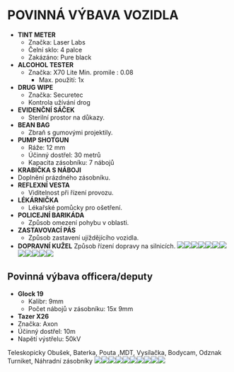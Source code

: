 ﻿
# POVINNÁ VÝBAVA VOZIDLA

- **TINT METER**
  - Značka: Laser Labs
  - Čelní sklo: 4 palce
  - Zakázáno: Pure black  
- **ALCOHOL TESTER**
  - Značka: X70 Lite Min. promile : 0.08
    - Max. použití: 1x  
- **DRUG WIPE**
  - Značka: Securetec
  - Kontrola užívání drog
- **EVIDENČNÍ SÁČEK**
  - Sterilní prostor na důkazy.  
- **BEAN BAG**
  - Zbraň s gumovými projektily.  
- **PUMP SHOTGUN**
  - Ráže: 12 mm
  - Účinný dostřel: 30 metrů
  - Kapacita zásobníku: 7 nábojů  
- **KRABIČKA S NÁBOJI**
- Doplnění prázdného zásobníku.
- **REFLEXNÍ VESTA**
  - Viditelnost při řízení provozu.
- **LÉKÁRNIČKA**
  - Lékařské pomůcky pro ošetření.  
- **POLICEJNÍ BARIKÁDA**
  - Způsob omezení pohybu v oblasti.  
- **ZASTAVOVACÍ PÁS**
  - Způsob zastavení ujíždějícího vozidla.
- **DOPRAVNÍ KUŽEL** Způsob řízení dopravy na silnicích. ![](https://cdn.discordapp.com/attachments/1178658685363441697/1259468785388097627/image.png?ex=6698fa36&is=6697a8b6&hm=8fe264c7c981c01e6d6f829eaaf800fd088d66c126f3eb318f8bca293d32677e&)![](https://cdn.discordapp.com/attachments/1178658685363441697/1259468785635557417/image.png?ex=6698fa36&is=6697a8b6&hm=2f6c28f4ede4d93daaada9d298b6bbe6ec891e6ee395341d3965ab348ec08370&)![](https://cdn.discordapp.com/attachments/1178658685363441697/1259468785874636831/image.png?ex=6698fa36&is=6697a8b6&hm=369c48bf4e7ad8feca979bff9d117d47faed7f458dfc8a3d4403127af67bc496&)![](https://cdn.discordapp.com/attachments/1178658685363441697/1259468786113974283/image.png?ex=6698fa36&is=6697a8b6&hm=0fdeb566e55f7e64109cf7798a017665a4d9be682fbe41c4691201fad6130163&)![](https://cdn.discordapp.com/attachments/1178658685363441697/1259468786323554364/image.png?ex=6698fa36&is=6697a8b6&hm=849a62a445f99d3157088659273a914011d5c33258949738718700c3508697d9&)![](https://cdn.discordapp.com/attachments/1178658685363441697/1259468786533273652/image.png?ex=6698fa36&is=6697a8b6&hm=32e559a1294f6744adc684067483351599c4fcb8b63881f32bd3c115b19060f2&)![](https://cdn.discordapp.com/attachments/1178658685363441697/1259468786734731306/image.png?ex=6698fa36&is=6697a8b6&hm=768b7601485f98ddf8b870f599d8e4836de01f073bf18618a8cdf32df2475764&)![](https://cdn.discordapp.com/attachments/1178658685363441697/1259468786940117093/image.png?ex=6698fa36&is=6697a8b6&hm=965b7335e39ea644afcde53db340b0dd8287fe0799ef9fa020110a03dfcae17c&)![](https://cdn.discordapp.com/attachments/1178658685363441697/1259468787183259668/image.png?ex=6698fa36&is=6697a8b6&hm=f1fb613f47eadac7b46970e60fa74be1ffe6c42e316c448de2e9c0e09f535f14&)![](https://cdn.discordapp.com/attachments/1178658685363441697/1259468787472924742/image.png?ex=6698fa36&is=6697a8b6&hm=4067dbef35341f5bd84fc041652bfaeaf91882e5c3487fb270d9707fcb1b15d2&)![](https://cdn.discordapp.com/attachments/1178658685363441697/1259468848223227904/image.png?ex=6698fa45&is=6697a8c5&hm=f13e57534ab22251a0a900dfdc88be54e62fb1bf3863072db19ca4d838be0db6&)![](https://cdn.discordapp.com/attachments/1178658685363441697/1259468848479076352/image.png?ex=6698fa45&is=6697a8c5&hm=28e94487be73f5aead2b75b6afe5e6999ac2e1fab48569b01a7bba4beb7e9277&)

## Povinná výbava officera/deputy

- **Glock 19**
 	- Kalibr: 9mm
 	- Počet nábojů v zásobníku: 15x 9mm
- **Tazer X26**
- Značka: Axon
- Účinný dostřel: 10m
- Napětí výstřelu: 50kV

Teleskopicky Obušek, Baterka, Pouta ,MDT, Vysílačka, Bodycam, Odznak Turniket, Náhradní zásobníky
  ![](https://cdn.discordapp.com/attachments/1178658685363441697/1259468289126699078/image.png?ex=6698f9bf&is=6697a83f&hm=0c7fa6d91632cc7c7be374860495029a5b79fcfffa7e094d8f5769deb7ea842a&)![](https://cdn.discordapp.com/attachments/1178658685363441697/1259468289365512257/image.png?ex=6698f9bf&is=6697a83f&hm=19753ca30fae231fb8c859e8d34474bb07af020b3a6606f82fbe22c09c80e008&)![](https://cdn.discordapp.com/attachments/1178658685363441697/1259468289692663889/image.png?ex=6698f9c0&is=6697a840&hm=fc086cf870cc4269ddcf14d73317d116221f1814547caa75b4ed2f7529622e93&)![](https://cdn.discordapp.com/attachments/1178658685363441697/1259468290099642389/image.png?ex=6698f9c0&is=6697a840&hm=4368843a1556a11eae4ca7ecf85a9b4df5f246481dc1a7e100039fdd011f56a3&)![](https://cdn.discordapp.com/attachments/1178658685363441697/1259468290368208927/image.png?ex=6698f9c0&is=6697a840&hm=621a9b9a8670a1b26064d97a3c0e47604035ae2e7488bfd152bc4af15c3938fb&)![](https://cdn.discordapp.com/attachments/1178658685363441697/1259468290590380062/image.png?ex=6698f9c0&is=6697a840&hm=fb66958f749aedfb4f25912976b8d8a79bf135ffcc976bc83f84258f624ce684&)![](https://cdn.discordapp.com/attachments/1178658685363441697/1259468290808614923/image.png?ex=6698f9c0&is=6697a840&hm=e67630ee35d464161d564525266b1ab7e4a38be2d009ed509260561981e4c6f1&)![](https://cdn.discordapp.com/attachments/1178658685363441697/1259468291056074864/image.png?ex=6698f9c0&is=6697a840&hm=ed4bbe54e8738f3ca8f9775c1b107d2a8a5e5ebd1342f503c1900acde581dc6d&)![](https://cdn.discordapp.com/attachments/1178658685363441697/1259468291378909234/image.png?ex=6698f9c0&is=6697a840&hm=b1fda39310d33fb78716596032f5d277d5170a15582961add4bf472a8992b723&)![](https://cdn.discordapp.com/attachments/1178658685363441697/1259468291626369057/image.png?ex=6698f9c0&is=6697a840&hm=eeb3a21a11a07ba7e14ee685fda5aa6d65a7d49d29fd138b693c5aefdbf3bc2f&)
